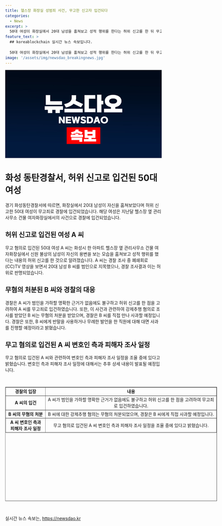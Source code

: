 ```yaml
---
title: 헬스장 화장실 성범죄 사건, 무고한 신고자 입건되다
categories:
  - News
excerpt: >
  50대 여성이 화장실에서 20대 남성을 훔쳐보고 성적 행위를 한다는 허위 신고를 한 뒤 무고죄 혐의로 경찰에 입건됐다. 입건 전 조사를 정식 수사로 전환한 뒤 A 씨를 입건했으며, 경찰은 B 씨를 용의자로 명확히 짚어 진술한 점을 고려하여 무고의 고의가 있다고 판단했다. 강제추행 혐의로 조사를 받아온 B 씨에 대해선 입건 취소하고 무혐의 처분했으며, 경찰은 B 씨를 직접 만나 사과할 계획이다. B 씨는 경찰의 부당한 대우를 받았다고 주장하며, 경찰은 대면 사과를 준비 중이다.
feature_text: >
  ## koreablockchain 실시간 뉴스 속보입니다.

  50대 여성이 화장실에서 20대 남성을 훔쳐보고 성적 행위를 한다는 허위 신고를 한 뒤 무고죄 혐의로 경찰에 입건됐다. 입건 전 조사를 정식 수사로 전환한 뒤 A 씨를 입건했으며, 경찰은 B 씨를 용의자로 명확히 짚어 진술한 점을 고려하여 무고의 고의가 있다고 판단했다. 강제추행 혐의로 조사를 받아온 B 씨에 대해선 입건 취소하고 무혐의 처분했으며, 경찰은 B 씨를 직접 만나 사과할 계획이다. B 씨는 경찰의 부당한 대우를 받았다고 주장하며, 경찰은 대면 사과를 준비 중이다.
image: '/assets/img/newsdao_breakingnews.jpg'
---
```


<p><img src="/assets/img/newsdao_breakingnews.jpg" alt="koreablockchain 속보" /></p>

<h1>화성 동탄경찰서, 허위 신고로 입건된 50대 여성</h1>

<p data-ke-size="size16">경기 화성동탄경찰서에 따르면, 화장실에서 20대 남성이 자신을 훔쳐보았다며 허위 신고한 50대 여성이 무고죄로 경찰에 입건되었습니다. 해당 여성은 지난달 헬스장 옆 관리사무소 건물 여자화장실에서의 사건으로 경찰에 입건되었습니다.</p>

<h2>허위 신고로 입건된 여성 A 씨</h2>

<p data-ke-size="size16">무고 혐의로 입건된 50대 여성 A 씨는 화성시 한 아파트 헬스장 옆 관리사무소 건물 여자화장실에서 신원 불상의 남성이 자신의 용변을 보는 모습을 훔쳐보고 성적 행위를 했다는 내용의 허위 신고를 한 것으로 알려졌습니다. A 씨는 경찰 조사 중 폐쇄회로(CC)TV 영상을 보면서 20대 남성 B 씨를 범인으로 지목했으나, 경찰 조사결과 이는 허위로 판명되었습니다.</p>

<h2>무혐의 처분된 B 씨와 경찰의 대응</h2>

<p data-ke-size="size16">경찰은 A 씨가 범인을 가하할 명확한 근거가 없음에도 불구하고 허위 신고를 한 점을 고려하여 A 씨를 무고죄로 입건하였습니다. 또한, 이 사건과 관련하여 강제추행 혐의로 조사를 받았던 B 씨는 무혐의 처분을 받았으며, 경찰은 B 씨를 직접 만나 사과할 예정입니다. 경찰은 또한, B 씨에게 반말을 사용하거나 무례한 발언을 한 직원에 대해 대면 사과를 진행할 예정이라고 밝혔습니다.</p>

<h2>무고 혐의로 입건된 A 씨 변호인 측과 피해자 조사 일정</h2>

<p data-ke-size="size16">무고 혐의로 입건된 A 씨와 관련하여 변호인 측과 피해자 조사 일정을 조율 중에 있다고 밝혔습니다. 변호인 측과 피해자 조사 일정에 대해서는 추후 상세 내용이 발표될 예정입니다.</p>

<p data-ke-size="size16">&nbsp;</p>

<table style="width: 682px; height: 367px;" border="1">
<tbody>
<tr>
<td style="width: 118px; text-align: center; height: 17px;"><b>경찰의 입장</b></td>
<td style="width: 560px; text-align: center; height: 17px;"><b>내용</b></td>
</tr>
<tr>
<td style="width: 118px; text-align: center; height: 17px;"><b>A 씨의 입건</b></td>
<td style="width: 560px; text-align: center; height: 17px;">A 씨가 범인을 가하할 명확한 근거가 없음에도 불구하고 허위 신고를 한 점을 고려하여 무고죄로 입건하였습니다.</td>
</tr>
<tr>
<td style="width: 118px; text-align: center; height: 17px;"><b>B 씨의 무혐의 처분</b></td>
<td style="width: 560px; text-align: center; height: 17px;">B 씨에 대한 강제추행 혐의는 무혐의 처분되었으며, 경찰은 B 씨에게 직접 사과할 예정입니다.</td>
</tr>
<tr>
<td style="width: 118px; text-align: center; height: 17px;"><b>A 씨 변호인 측과 피해자 조사 일정</b></td>
<td style="width: 560px; text-align: center; height: 17px;">무고 혐의로 입건된 A 씨 변호인 측과 피해자 조사 일정을 조율 중에 있다고 밝혔습니다.</td>
</tr>
</tbody>
</table>

<p data-ke-size="size16">&nbsp;</p>
실시간 뉴스 속보는, <a href="https://newsdao.kr" rel="dofollow">https://newsdao.kr</a>


